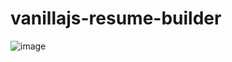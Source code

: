 # vanillajs-resume-builder

![image](https://user-images.githubusercontent.com/26052673/180585423-ae146ee4-00a3-4c08-9f98-3904c6ee3288.png)
